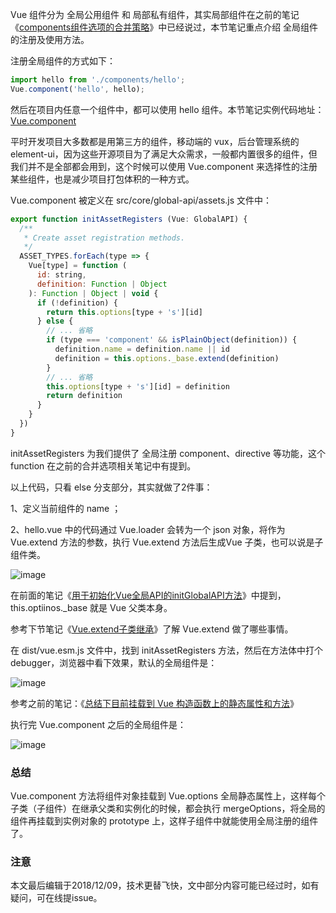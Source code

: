 Vue 组件分为 全局公用组件 和 局部私有组件，其实局部组件在之前的笔记《[components组件选项的合并策略](https://github.com/zhaoyiming0803/into-vue/blob/master/docs/03%E3%80%81%E5%90%88%E5%B9%B6%E9%80%89%E9%A1%B9mergeOptions%E3%80%81%E5%90%84%E7%A7%8D%E5%90%88%E5%B9%B6%E7%AD%96%E7%95%A5/07.1%E3%80%81components%E7%BB%84%E4%BB%B6%E9%80%89%E9%A1%B9%E7%9A%84%E5%90%88%E5%B9%B6%E7%AD%96%E7%95%A5.md)》中已经说过，本节笔记重点介绍 全局组件的注册及使用方法。

注册全局组件的方式如下：

``` JavaScript
import hello from './components/hello';
Vue.component('hello', hello);
```

然后在项目内任意一个组件中，都可以使用 hello 组件。本节笔记实例代码地址：[Vue.component](https://github.com/zhaoyiming0803/into-vue/tree/master/examples/Vue.component)

平时开发项目大多数都是用第三方的组件，移动端的 vux，后台管理系统的 element-ui，因为这些开源项目为了满足大众需求，一般都内置很多的组件，但我们并不是全部都会用到，这个时候可以使用 Vue.component 来选择性的注册某些组件，也是减少项目打包体积的一种方式。

Vue.component 被定义在 src/core/global-api/assets.js 文件中：

``` javascript
export function initAssetRegisters (Vue: GlobalAPI) {
  /**
   * Create asset registration methods.
   */
  ASSET_TYPES.forEach(type => {
    Vue[type] = function (
      id: string,
      definition: Function | Object
    ): Function | Object | void {
      if (!definition) {
        return this.options[type + 's'][id]
      } else {
        // ... 省略
        if (type === 'component' && isPlainObject(definition)) {
          definition.name = definition.name || id
          definition = this.options._base.extend(definition)
        }
        // ... 省略
        this.options[type + 's'][id] = definition
        return definition
      }
    }
  })
}
```

initAssetRegisters 为我们提供了 全局注册 component、directive 等功能，这个 function 在之前的合并选项相关笔记中有提到。

以上代码，只看 else 分支部分，其实就做了2件事：

1、定义当前组件的 name ；

2、hello.vue 中的代码通过 Vue.loader 会转为一个 json 对象，将作为 Vue.extend 方法的参数，执行 Vue.extend 方法后生成Vue 子类，也可以说是子组件类。

![image](https://github.com/zhaoyiming0803/into-vue/blob/master/examples/Vue.component/3.jpg)

在前面的笔记《[用于初始化Vue全局API的initGlobalAPI方法](https://github.com/zhaoyiming0803/into-vue/blob/master/docs/02%E3%80%81Vue%E6%9E%84%E9%80%A0%E5%87%BD%E6%95%B0/03%E3%80%81%E7%94%A8%E4%BA%8E%E5%88%9D%E5%A7%8B%E5%8C%96Vue%E5%85%A8%E5%B1%80API%E7%9A%84initGlobalAPI%E6%96%B9%E6%B3%95.md)》中提到，this.optiinos._base 就是 Vue 父类本身。

参考下节笔记《[Vue.extend子类继承](https://github.com/zhaoyiming0803/into-vue/blob/master/docs/07%E3%80%81%E7%BB%84%E4%BB%B6regist%E3%80%81vnode%E3%80%81patch%E7%B3%BB%E5%88%97/03%E3%80%81Vue.extend%E5%AD%90%E7%B1%BB%E7%BB%A7%E6%89%BF.md)》了解 Vue.extend 做了哪些事情。

在 dist/vue.esm.js 文件中，找到 initAssetRegisters 方法，然后在方法体中打个 debugger，浏览器中看下效果，默认的全局组件是：

![image](https://github.com/zhaoyiming0803/into-vue/blob/master/examples/Vue.component/1.jpg)

参考之前的笔记：《[总结下目前挂载到 Vue 构造函数上的静态属性和方法](https://github.com/zhaoyiming0803/into-vue/blob/master/docs/02%E3%80%81Vue%E6%9E%84%E9%80%A0%E5%87%BD%E6%95%B0/06%E3%80%81%E6%80%BB%E7%BB%93%E7%9B%AE%E5%89%8D%E6%8C%82%E8%BD%BD%E5%88%B0Vue%E6%9E%84%E9%80%A0%E5%87%BD%E6%95%B0%E4%B8%8A%E7%9A%84%E9%9D%99%E6%80%81%E5%B1%9E%E6%80%A7%E5%92%8C%E6%96%B9%E6%B3%95.md)》

执行完 Vue.component 之后的全局组件是：

![image](https://github.com/zhaoyiming0803/into-vue/blob/master/examples/Vue.component/2.jpg)

### 总结

Vue.component 方法将组件对象挂载到 Vue.options 全局静态属性上，这样每个子类（子组件）在继承父类和实例化的时候，都会执行 mergeOptions，将全局的组件再挂载到实例对象的 prototype 上，这样子组件中就能使用全局注册的组件了。

### 注意
本文最后编辑于2018/12/09，技术更替飞快，文中部分内容可能已经过时，如有疑问，可在线提issue。
